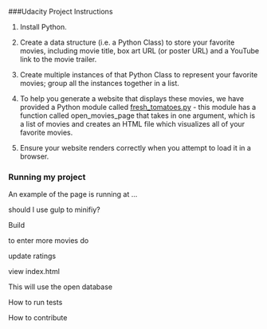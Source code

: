 ###Udacity Project Instructions
1. Install Python.

2. Create a data structure (i.e. a Python Class) to store your favorite movies, including movie title, box art URL (or poster URL) and a YouTube link to the movie trailer.

3. Create multiple instances of that Python Class to represent your favorite movies; group all the instances together in a list.

4. To help you generate a website that displays these movies, we have provided a Python module called [fresh_tomatoes.py](https://s3.amazonaws.com/udacity-hosted-downloads/ud036/fresh_tomatoes.py) - this module has a function called open_movies_page that takes in one argument, which is a list of movies and creates an HTML file which visualizes all of your favorite movies.

5. Ensure your website renders correctly when you attempt to load it in a browser.


### Running my project

An example of the page is running at ...

should I use gulp to minifiy?

Build

to enter more movies do

update ratings

view index.html

This will use the open database

How to run tests

How to contribute

